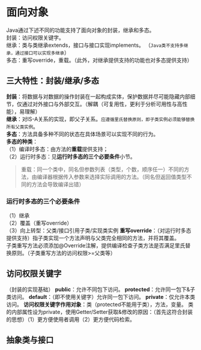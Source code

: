 # 面向对象
Java通过下述不同的功能支持了面向对象的封装，继承和多态。  
封装：访问权限关键字。  
继承：类与类继承extends，接口与接口实现implements。 （`Java类不支持多继承，通过接口可以实现多继承`）   
多态：重写override，重载。（此外，对继承提供支持的功能也对多态提供支持）  
## 三大特性：封装/继承/多态
**封装**：将数据与对数据的操作封装在一起构成实体，保护数据并尽可能隐藏内部细节，仅通过对外接口与外部交互。（解耦（可复用性，更利于分析可用性与高性能），易理解）  
**继承**：对IS-A关系的实现，即父子关系。`应遵循里氏替换原则，即子类实例必须能够替换所有父类实例`。  
**多态**：方法具备多种不同的状态在具体场景可以实现不同的行为。  
**多态的种类**：  
（1）编译时多态：由方法的**重载**提供支持；  
（2）运行时多态：见**运行时多态的三个必要条件**小节。  
>重载：同一个类中，同名但参数列表（类型，个数，顺序任一）不同的方法，由编译器根据传入参数来选择实际调用的方法。（同名但返回值类型不同的方法会导致编译出错）
### 运行时多态的三个必要条件
（1）继承  
（2）覆盖（重写override）  
（3）向上转型：父类/接口引用子类/实现类实例
**重写override**：（对运行时多态提供支持）指子类实现一个方法声明与父类完全相同的方法，并将其覆盖。  
子类重写方法必须添加@Override注解，提供编译检查子类方法是否满足里氏替换原则。（子类重写方法的访问权限>=父类等）
## 访问权限关键字
（封装的实现基础）
**public**：允许不同包下访问。
**protected**：允许同一包下&子类访问。
**default**：（即不使用关键字）允许同一包下访问。
**private**：仅允许本类访问。
**访问权限关键字作用对象**：类（protected不能用于类），方法，变量。
类的内部属性设为private，使用Getter/Setter获取&修改的原因：（首先这符合封装的思想）（1）更方便使用者调用（2）更方便代码检索。

## 抽象类与接口

